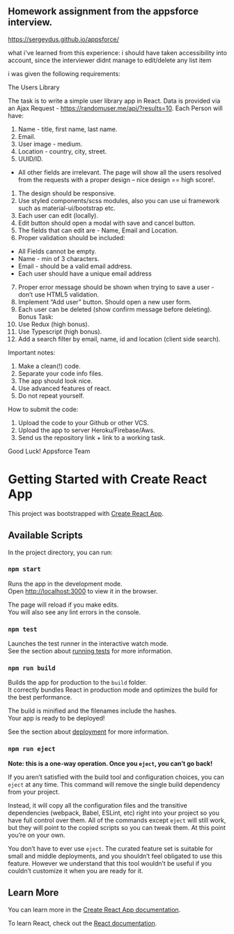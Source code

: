 ## Homework assignment from the appsforce interview.
https://sergeydus.github.io/appsforce/

what i've learned from this experience: i should have taken accessibility into account, since the interviewer didnt manage to edit/delete any list item  

i was given the following requirements:

The Users Library

The task is to write a simple user library app in React.
Data is provided via an Ajax Request - https://randomuser.me/api/?results=10.
Each Person will have:
1. Name - title, first name, last name.
2. Email.
3. User image - medium.
4. Location - country, city, street.
5. UUID/ID.
* All other fields are irrelevant.
The page will show all the users resolved from the requests with a proper design
– nice design == high score!.
1. The design should be responsive.
2. Use styled components/scss modules, also you can use ui framework
such as material-ui/bootstrap etc.
3. Each user can edit (locally).
4. Edit button should open a modal with save and cancel button.
5. The fields that can edit are - Name, Email and Location.
6. Proper validation should be included:
- All Fields cannot be empty.
- Name - min of 3 characters.
- Email - should be a valid email address.
- Each user should have a unique email address
7. Proper error message should be shown when trying to save a user - don’t
use HTML5 validation.
8. Implement “Add user” button. Should open a new user form.
9. Each user can be deleted (show confirm message before deleting).
Bonus Task:
1. Use Redux (high bonus).
2. Use Typescript (high bonus).
3. Add a search filter by email, name, id and location (client side search).

Important notes:
1. Make a clean(!) code.
2. Separate your code info files.
3. The app should look nice.
4. Use advanced features of react.
5. Do not repeat yourself.

How to submit the code:
1. Upload the code to your Github or other VCS.
2. Upload the app to server Heroku/Firebase/Aws.
3. Send us the repository link + link to a working task.

Good Luck!
Appsforce Team

# Getting Started with Create React App

This project was bootstrapped with [Create React App](https://github.com/facebook/create-react-app).

## Available Scripts

In the project directory, you can run:

### `npm start`

Runs the app in the development mode.\
Open [http://localhost:3000](http://localhost:3000) to view it in the browser.

The page will reload if you make edits.\
You will also see any lint errors in the console.

### `npm test`

Launches the test runner in the interactive watch mode.\
See the section about [running tests](https://facebook.github.io/create-react-app/docs/running-tests) for more information.

### `npm run build`

Builds the app for production to the `build` folder.\
It correctly bundles React in production mode and optimizes the build for the best performance.

The build is minified and the filenames include the hashes.\
Your app is ready to be deployed!

See the section about [deployment](https://facebook.github.io/create-react-app/docs/deployment) for more information.

### `npm run eject`

**Note: this is a one-way operation. Once you `eject`, you can’t go back!**

If you aren’t satisfied with the build tool and configuration choices, you can `eject` at any time. This command will remove the single build dependency from your project.

Instead, it will copy all the configuration files and the transitive dependencies (webpack, Babel, ESLint, etc) right into your project so you have full control over them. All of the commands except `eject` will still work, but they will point to the copied scripts so you can tweak them. At this point you’re on your own.

You don’t have to ever use `eject`. The curated feature set is suitable for small and middle deployments, and you shouldn’t feel obligated to use this feature. However we understand that this tool wouldn’t be useful if you couldn’t customize it when you are ready for it.

## Learn More

You can learn more in the [Create React App documentation](https://facebook.github.io/create-react-app/docs/getting-started).

To learn React, check out the [React documentation](https://reactjs.org/).
